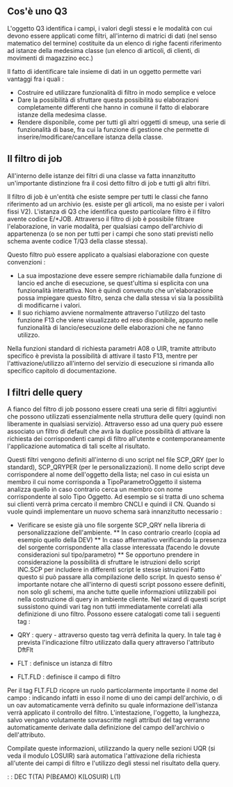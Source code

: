 ## Cos'è uno Q3

L'oggetto Q3 identifica i campi, i valori degli stessi e le modalità con cui devono essere applicati come filtri, all'interno di matrici di dati (nel senso matematico del termine) costituite da un elenco di righe facenti riferimento ad istanze della medesima classe (un elenco di articoli, di clienti, di movimenti di magazzino ecc.)

Il fatto di identificare tale insieme di dati in un oggetto permette vari vantaggi fra i quali : 
* Costruire ed utilizzare funzionalità di filtro in modo semplice e veloce
* Dare la possibilità di sfruttare questa possibilità su elaborazioni completamente differenti che hanno in comune il fatto di elaborare istanze della medesima classe.
* Rendere disponibile, come per tutti gli altri oggetti di smeup, una serie di funzionalità di base, fra cui la funzione di gestione che permette di inserire/modificare/cancellare istanza della classe.

## Il filtro di job
All'interno delle istanze dei filtri di una classe va fatta innanzitutto un'importante distinzione fra il così detto filtro di job e tutti gli altri filtri.

Il filtro di job è un'entità che esiste sempre per tutti le classi che fanno riferimento ad un archivio (es. esiste per gli articoli, ma no esiste per i valori fissi V2). L'istanza di Q3 che identifica questo particolare filtro è il filtro avente codice E/*JOB.  Attraverso il filtro di job è possibile filtrare l'elaborazione, in varie modalità, per qualsiasi campo dell'archivio di appartenenza (o se non per tutti per i campi che sono stati previsti nello schema avente codice T/Q3 della classe stessa).

Questo filtro può essere applicato a qualsiasi elaborazione con queste convenzioni : 
* La sua impostazione deve essere sempre richiamabile dalla funzione di lancio ed anche di esecuzione, se quest'ultima si esplicita con una funzionalità interattiva. Non è quindi convenuto che un'elaborazione possa impiegare questo filtro, senza che dalla stessa vi sia la possibilità di modificarne i valori.
* Il suo richiamo avviene normalmente attraverso l'utilizzo del tasto funzione F13 che viene visualizzato ed reso disponibile, appunto nelle funzionalità di lancio/esecuzione delle elaborazioni che ne fanno utilizzo.

Nella funzioni standard di richiesta parametri A08 o UIR, tramite attributo specifico è prevista la possibilità di attivare il tasto F13, mentre per l'attivazione/utilizzo all'interno del servizio di esecuzione si rimanda allo specifico capitolo di documentazione.

## I filtri delle query
A fianco del filtro di job possono essere creati una serie di filtri aggiuntivi che possono utilizzati essenzialmente nella struttura delle query (quindi non liberamente in qualsiasi servizio). Attraverso esso ad una query può essere associato un filtro di default che avrà la duplice possibilità di attivare la richiesta dei corrispondenti campi di filtro all'utente e contemporaneamente l'applicazione automatica di tali scelte al risultato.

Questi filtri vengono definiti all'interno di uno script nel file SCP_QRY (per lo standard), SCP_QRYPER (per le personalizzazioni).
Il nome dello script deve corrispondere al nome dell'oggetto della lista; nel caso in cui esista un membro il cui nome corrisponda a TipoParametroOggetto il sistema analizza quello in caso contrario cerca un membro con nome corrispondente al solo Tipo Oggetto. Ad esempio se si tratta di uno schema sui clienti verrà prima cercato il membro CNCLI e quindi il CN.
Quando si vuole quindi implementare un nuovo schema sarà innanzitutto necessario : 
* Verificare se esiste già uno file sorgente SCP_QRY nella libreria di personalizzazione dell'ambiente.
** In caso contrario crearlo (copia ad esempio quello della DEV)
** In caso affermativo verificando la presenza del sorgente corrispondente alla classe interessata (facendo le dovute considerazioni sul tipo/parametro)
** Se opportuno prendere in considerazione la possibilità di sfruttare le istruzioni dello script INC.SCP per includere in differenti script le stesse istruzioni
Fatto questo si può passare alla compilazione dello script. In questo senso è' importante notare che all'interno di questi script possono essere definiti, non solo gli schemi, ma anche tutte quelle informazioni utilizzabili poi nella costruzione di query in ambiente cliente. Nel wizard di questi script sussistono quindi vari tag non tutti immediatamente correlati alla definizione di uno filtro. Possono essere catalogati come tali i seguenti tag : 

* QRY :  query - attraverso questo tag verrà definita la query. In tale tag è prevista l'indicazione filtro utilizzato dalla query attraverso l'attributo DftFlt
* FLT :  definisce un istanza di filtro
* FLT.FLD :  definisce il campo di filtro

Per il tag FLT.FLD ricopre un ruolo particolarmente importante il nome del campo :  indicando infatti in esso il nome di uno dei campi dell'archivio, o di un oav automaticamente verrà definito su quale informazione dell'istanza verrà applicato il controllo del filtro. L'intestazione, l'oggetto, la lunghezza, salvo vengano volutamente sovrascritte negli attributi del tag verranno automaticamente derivate dalla definizione del campo dell'archivio o dell'attributo.

Compilate queste informazioni, utilizzando la query nelle sezioni UQR (si veda il modulo LOSUIR) sarà automatica l'attivazione della richiesta all'utente dei campi di filtro e l'utilizzo degli stessi nel risultato della query.

 :  : DEC T(TA) P(B£AMO) K(LOSUIR) L(1)


